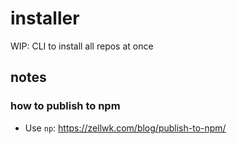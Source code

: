 # installer
WIP: CLI to install all repos at once

## notes

### how to publish to npm
* Use `np`: https://zellwk.com/blog/publish-to-npm/
